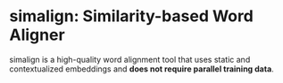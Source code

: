 # simalign: Similarity-based Word Aligner

simalign is a high-quality word alignment tool that uses static and contextualized embeddings and **does not require parallel training data**.
